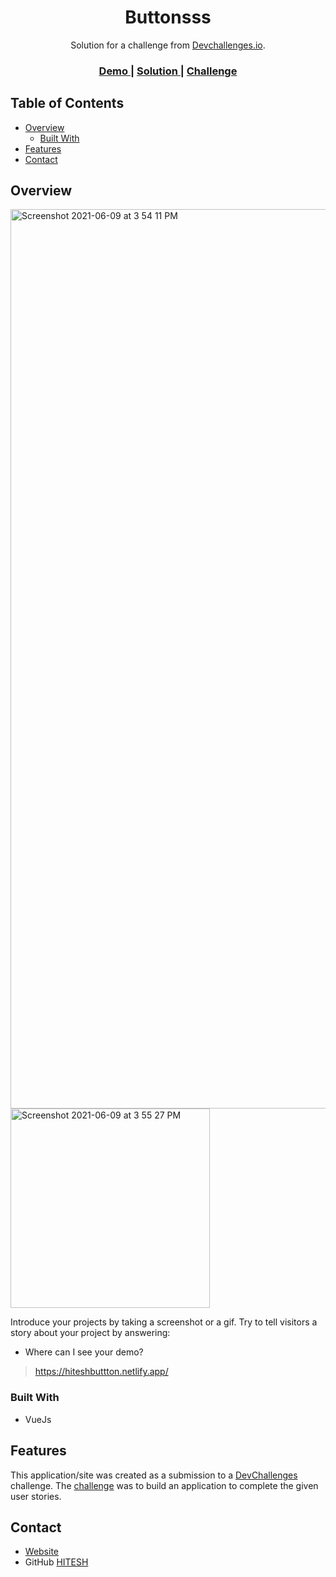 <!-- Please update value in the {}  -->

<h1 align="center">Buttonsss</h1>

<div align="center">
   Solution for a challenge from  <a href="http://devchallenges.io" target="_blank">Devchallenges.io</a>.
</div>

<div align="center">
  <h3>
    <a href="https://hiteshbuttton.netlify.app/">
      Demo
    </a>
    <span> | </span>
    <a href="https://hiteshbuttton.netlify.app/">
      Solution
    </a>
    <span> | </span>
    <a href="https://devchallenges.io/challenges/Jymh2b2FyebRTUljkNcb">
      Challenge
    </a>
  </h3>
</div>

<!-- TABLE OF CONTENTS -->

## Table of Contents

- [Overview](#overview)
  - [Built With](#built-with)
- [Features](#features)
- [Contact](#contact)

<!-- OVERVIEW -->

## Overview

<img width="1439" alt="Screenshot 2021-06-09 at 3 54 11 PM" src="https://user-images.githubusercontent.com/58116679/121374147-4a435400-c95d-11eb-9f48-96c5d5d723a7.png">

<img width="319" alt="Screenshot 2021-06-09 at 3 55 27 PM" src="https://user-images.githubusercontent.com/58116679/121374170-4f080800-c95d-11eb-8e86-00a25b089a69.png">


Introduce your projects by taking a screenshot or a gif. Try to tell visitors a story about your project by answering:

- Where can I see your demo?
> https://hiteshbuttton.netlify.app/

### Built With

<!-- This section should list any major frameworks that you built your project using. Here are a few examples.-->

- VueJs

## Features

<!-- List the features of your application or follow the template. Don't share the figma file here :) -->

This application/site was created as a submission to a [DevChallenges](https://devchallenges.io/challenges) challenge. The [challenge](https://devchallenges.io/challenges/Jymh2b2FyebRTUljkNcb) was to build an application to complete the given user stories.

## Contact

- [Website](https://hiteshbuttton.netlify.app/)
- GitHub [HITESH](https://github.com/hitesh-coder)
